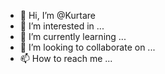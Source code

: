 - 👋 Hi, I’m @Kurtare
- 👀 I’m interested in ...
- 🌱 I’m currently learning ...
- 💞️ I’m looking to collaborate on ...
- 📫 How to reach me ...

<!---
Kurtare/Kurtare is a ✨ special ✨ repository because its `README.md` (this file) appears on your GitHub profile.
You can click the Preview link to take a look at your changes.
--->
